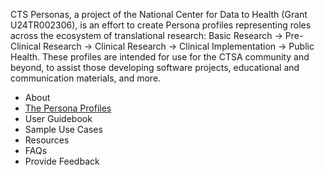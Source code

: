 CTS Personas, a project of the National Center for Data to Health (Grant U24TR002306), is an effort to create Persona profiles representing roles across the ecosystem of translational research: Basic Research → Pre-Clinical Research → Clinical Research → Clinical Implementation → Public Health. These profiles are intended for use for the CTSA community and beyond, to assist those developing software projects, educational and communication materials, and more. 

* About
* [The Persona Profiles](https://github.com/data2health/CTS-Personas/blob/gh-pages/docs/The%20Persona%20Profiles)
* User Guidebook
* Sample Use Cases
* Resources
* FAQs
* Provide Feedback
